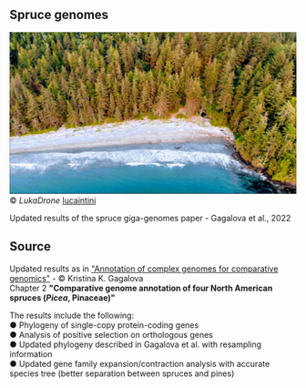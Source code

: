 ## Spruce genomes

![Sitka spruce](img/SitkaSpruce_pacific.jpg)
&copy; *LukaDrone* [lucaintini](https://github.com/lucaintini) 

Updated results of the spruce giga-genomes paper - Gagalova et al., 2022

## Source
Updated results as in ["Annotation of complex genomes for comparative genomics"](https://open.library.ubc.ca/soa/cIRcle/collections/ubctheses/24/items/1.0412903) - &copy; Kristina K. Gagalova        
Chapter 2 **"Comparative genome annotation of four North American spruces (*Picea*, Pinaceae)"** 

The results include the following:           
● Phylogeny of single-copy protein-coding genes          
● Analysis of positive selection on orthologous genes         
● Updated phylogeny described in Gagalova et al. with resampling information     
● Updated gene family expansion/contraction analysis with accurate species tree (better separation between spruces and pines)          
